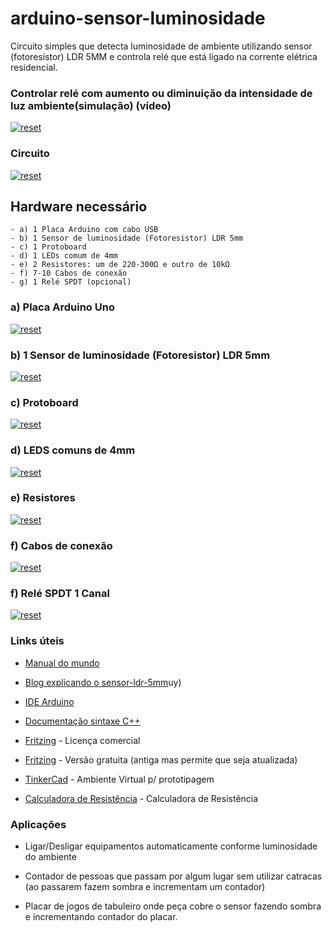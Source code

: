 # arduino-sensor-luminosidade
Circuito simples que detecta luminosidade de ambiente utilizando sensor (fotoresistor) LDR 5MM e controla relé que está ligado na corrente elétrica residencial.

### Controlar relé com aumento ou diminuição da intensidade de luz ambiente(simulação) (vídeo)
<p>
 <a target="_blank" rel="noopener noreferrer" href="https://youtu.be/Uq1nWzP8aSo" >
  <img src="https://user-images.githubusercontent.com/22710963/76115701-6a040380-5fc7-11ea-937f-1ce134e0a05c.png" alt="reset" style="max-width:100%;"></a>
</p> 
 
### Circuito
<p>
 <a target="_blank" rel="noopener noreferrer" href="https://user-images.githubusercontent.com/22710963/76116853-6ec9b700-5fc9-11ea-97e8-b27dcc22919d.png">
  <img src="https://user-images.githubusercontent.com/22710963/76116853-6ec9b700-5fc9-11ea-97e8-b27dcc22919d.png" alt="reset" style="max-width:100%;"></a>
</p> 

   
## Hardware necessário
```
- a) 1 Placa Arduino com cabo USB
- b) 1 Sensor de luminosidade (Fotoresistor) LDR 5mm
- c) 1 Protoboard
- d) 1 LEDs comum de 4mm 
- e) 2 Resistores: um de 220-300Ω e outro de 10kΩ
- f) 7-10 Cabos de conexão 
- g) 1 Relé SPDT (opcional)
```


 ### a) Placa Arduino Uno 
 
<p><a target="_blank" rel="noopener noreferrer" href="https://user-images.githubusercontent.com/22710963/77551422-16cbf500-6e91-11ea-850d-7e3989c9f1f2.png">
  <img src="https://user-images.githubusercontent.com/22710963/77551422-16cbf500-6e91-11ea-850d-7e3989c9f1f2.png" alt="reset" style="max-width:100%;"></a></p> 

  ### b) 1 Sensor de luminosidade (Fotoresistor) LDR 5mm
  
<p><a target="_blank" rel="noopener noreferrer" href="https://user-images.githubusercontent.com/22710963/77604369-14998300-6ef1-11ea-977d-2bbdb8241a28.png">
  <img src="https://user-images.githubusercontent.com/22710963/77604369-14998300-6ef1-11ea-977d-2bbdb8241a28.png" alt="reset" style="max-width:100%;"></a></p> 
 
  ### c) Protoboard 
<p><a target="_blank" rel="noopener noreferrer" href="https://user-images.githubusercontent.com/22710963/77499362-a8574a80-6e30-11ea-9744-a15c3206fd50.png">
  <img src="https://user-images.githubusercontent.com/22710963/77499362-a8574a80-6e30-11ea-9744-a15c3206fd50.png" alt="reset" style="max-width:100%;"></a></p> 

 ### d) LEDS comuns de 4mm
<p><a target="_blank" rel="noopener noreferrer" href="https://user-images.githubusercontent.com/22710963/77499523-14d24980-6e31-11ea-9ee1-2f44635a20be.png">
  <img src="https://user-images.githubusercontent.com/22710963/77499523-14d24980-6e31-11ea-9ee1-2f44635a20be.png" alt="reset" style="max-width:100%;"></a></p> 

 ### e) Resistores  
 <p><a target="_blank" rel="noopener noreferrer" href="https://user-images.githubusercontent.com/22710963/76045740-c0783000-5f3c-11ea-9188-3b239840fbda.png">
  <img src="https://user-images.githubusercontent.com/22710963/76045740-c0783000-5f3c-11ea-9188-3b239840fbda.png" alt="reset" style="max-width:100%;"></a></p> 

  ### f) Cabos de conexão
<p><a target="_blank" rel="noopener noreferrer" href="https://user-images.githubusercontent.com/22710963/77499606-5662f480-6e31-11ea-96fd-9e268dceb50f.png">
  <img src="https://user-images.githubusercontent.com/22710963/77499606-5662f480-6e31-11ea-96fd-9e268dceb50f.png" alt="reset" style="max-width:100%;"></a></p>     
  
  ### f) Relé SPDT 1 Canal
<p><a target="_blank" rel="noopener noreferrer" href="https://user-images.githubusercontent.com/22710963/77650112-b64cbe80-6f49-11ea-989e-119593bee7ef.png">
  <img src="https://user-images.githubusercontent.com/22710963/77650112-b64cbe80-6f49-11ea-989e-119593bee7ef.png" alt="reset" style="max-width:100%;"></a></p>  
  

### Links úteis

- [Manual do mundo](https://www.youtube.com/watch?v=vEdYjAbzrAE&list=PLYjrJH3e_wDPwKigz0AcIgzk9BF4lqDuy)

- [Blog explicando o sensor-ldr-5mm](https://blogmasterwalkershop.com.br/arduino/como-usar-com-arduino-fotoresistor-sensor-ldr-5mm)uy)

- [IDE Arduino](https://www.arduino.cc/en/Main/Software)
 
- [Documentação sintaxe C++](https://www.arduino.cc/reference/en/)

- [Fritzing](https://fritzing.org/home/) - Licença comercial

- [Fritzing](https://softfamous.com/fritzing/download/) - Versão gratuita (antiga mas permite que seja atualizada)

- [TinkerCad](https://www.tinkercad.com) - Ambiente Virtual p/ prototipagem

- [Calculadora de Resistência](http://resistor.cherryjourney.pt/) - Calculadora de Resistência 
 
###  Aplicações
  
- Ligar/Desligar equipamentos automaticamente conforme luminosidade do ambiente 

- Contador de pessoas que passam por algum lugar sem utilizar catracas (ao passarem fazem sombra e incrementam um contador) 

- Placar de jogos de tabuleiro onde peça cobre o sensor fazendo sombra e incrementando contador do placar.

